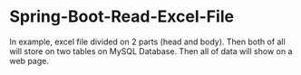 # Spring-Boot-Read-Excel-File

In example, excel file divided on 2 parts (head and body). Then both of all will store on two tables on MySQL Database. Then all of data will show on a web page. 
